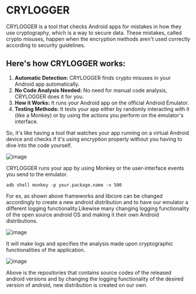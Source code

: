 # CRYLOGGER

CRYLOGGER is a tool that checks Android apps for mistakes in how they use cryptography, which is a way to secure data. These mistakes, called crypto misuses, happen when the encryption methods aren't used correctly according to security guidelines.

## Here's how CRYLOGGER works:

1. **Automatic Detection:** CRYLOGGER finds crypto misuses in your Android app automatically.
2. **No Code Analysis Needed:** No need for manual code analysis, CRYLOGGER does it for you.
3. **How it Works:** It runs your Android app on the official Android Emulator.
4. **Testing Methods:** It tests your app either by randomly interacting with it (like a Monkey) or by using the actions you perform on the emulator's interface.

So, it's like having a tool that watches your app running on a virtual Android device and checks if it's using encryption properly without you having to dive into the code yourself.

![image](https://github.com/ananthan05/Android-Security/assets/140697378/cf04d187-d29b-4d9c-b797-e426fc1d4982)

CRYLOGGER runs your app by using Monkey or the user-interface events you send to the emulator.

```
adb shell monkey -p your.package.name -v 500
```

For ex, as shown above frameworks and libcore can be changed accordingly to create a new android distribution and to have our emulator a different logging functionality.Likewise many changing logging functionality of the open source android OS and making it their own Android distributions.


![image](https://github.com/ananthan05/Android-Security/assets/140697378/e535534f-cec4-4a5b-88ed-8db9cd0c478e)

It will make logs and specifies the analysis made upon cryptographic functionalities of the application.


![image](https://github.com/ananthan05/Android-Security/assets/140697378/0acd4f00-af27-4a34-a0b1-c50147637f27)

Above is the repositories that contains source codes of the released android versions and by changing the logging functionality of the desired version of android, new distribution is created on our own.
